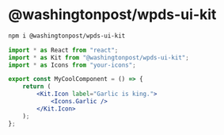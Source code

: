 # @washingtonpost/wpds-ui-kit

```bash
npm i @washingtonpost/wpds-ui-kit
```

```jsx
import * as React from "react";
import * as Kit from "@washingtonpost/wpds-ui-kit";
import * as Icons from "your-icons";

export const MyCoolComponent = () => {
	return (
		<Kit.Icon label="Garlic is king.">
			<Icons.Garlic />
		</Kit.Icon>
	);
};
```
